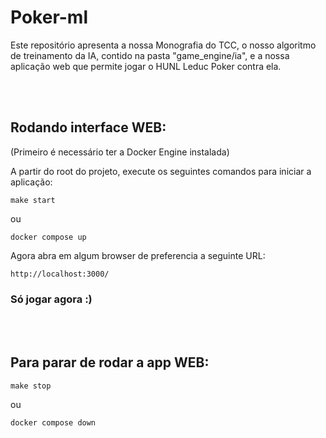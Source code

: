 # Poker-ml
Este repositório apresenta a nossa Monografia do TCC, o nosso algoritmo de treinamento da IA, contido na pasta "game_engine/ia", e a nossa aplicação web que permite jogar o HUNL Leduc Poker contra ela.

<br />
<br />

## Rodando interface WEB:
(Primeiro é necessário ter a Docker Engine instalada)

A partir do root do projeto, execute os seguintes comandos para iniciar a aplicação:
```
make start
```
ou
```
docker compose up
```

Agora abra em algum browser de preferencia a seguinte URL:
```
http://localhost:3000/
```

### Só jogar agora :)

<br />
<br />

## Para parar de rodar a app WEB:
```
make stop
```
ou
```
docker compose down
```
